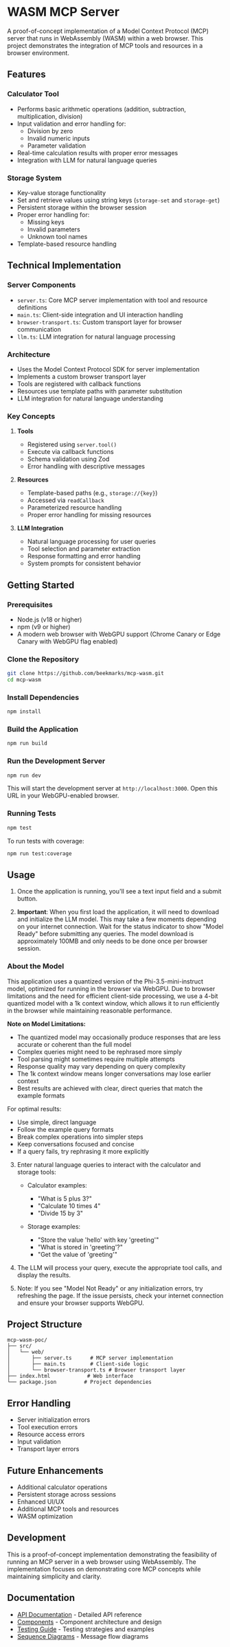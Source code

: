 # WASM MCP Server

A proof-of-concept implementation of a Model Context Protocol (MCP) server that runs in WebAssembly (WASM) within a web browser. This project demonstrates the integration of MCP tools and resources in a browser environment.

## Features

### Calculator Tool
- Performs basic arithmetic operations (addition, subtraction, multiplication, division)
- Input validation and error handling for:
  - Division by zero
  - Invalid numeric inputs
  - Parameter validation
- Real-time calculation results with proper error messages
- Integration with LLM for natural language queries

### Storage System
- Key-value storage functionality
- Set and retrieve values using string keys (`storage-set` and `storage-get`)
- Persistent storage within the browser session
- Proper error handling for:
  - Missing keys
  - Invalid parameters
  - Unknown tool names
- Template-based resource handling

## Technical Implementation

### Server Components
- `server.ts`: Core MCP server implementation with tool and resource definitions
- `main.ts`: Client-side integration and UI interaction handling
- `browser-transport.ts`: Custom transport layer for browser communication
- `llm.ts`: LLM integration for natural language processing

### Architecture
- Uses the Model Context Protocol SDK for server implementation
- Implements a custom browser transport layer
- Tools are registered with callback functions
- Resources use template paths with parameter substitution
- LLM integration for natural language understanding

### Key Concepts
1. **Tools**
   - Registered using `server.tool()`
   - Execute via callback functions
   - Schema validation using Zod
   - Error handling with descriptive messages

2. **Resources**
   - Template-based paths (e.g., `storage://{key}`)
   - Accessed via `readCallback`
   - Parameterized resource handling
   - Proper error handling for missing resources

3. **LLM Integration**
   - Natural language processing for user queries
   - Tool selection and parameter extraction
   - Response formatting and error handling
   - System prompts for consistent behavior

## Getting Started

### Prerequisites

- Node.js (v18 or higher)
- npm (v9 or higher)
- A modern web browser with WebGPU support (Chrome Canary or Edge Canary with WebGPU flag enabled)

### Clone the Repository

```bash
git clone https://github.com/beekmarks/mcp-wasm.git
cd mcp-wasm
```

### Install Dependencies

```bash
npm install
```

### Build the Application

```bash
npm run build
```

### Run the Development Server

```bash
npm run dev
```

This will start the development server at `http://localhost:3000`. Open this URL in your WebGPU-enabled browser.

### Running Tests

```bash
npm test
```

To run tests with coverage:

```bash
npm run test:coverage
```

## Usage

1. Once the application is running, you'll see a text input field and a submit button.

2. **Important**: When you first load the application, it will need to download and initialize the LLM model. This may take a few moments depending on your internet connection. Wait for the status indicator to show "Model Ready" before submitting any queries. The model download is approximately 100MB and only needs to be done once per browser session.

### About the Model

This application uses a quantized version of the Phi-3.5-mini-instruct model, optimized for running in the browser via WebGPU. Due to browser limitations and the need for efficient client-side processing, we use a 4-bit quantized model with a 1k context window, which allows it to run efficiently in the browser while maintaining reasonable performance.

**Note on Model Limitations:**
- The quantized model may occasionally produce responses that are less accurate or coherent than the full model
- Complex queries might need to be rephrased more simply
- Tool parsing might sometimes require multiple attempts
- Response quality may vary depending on query complexity
- The 1k context window means longer conversations may lose earlier context
- Best results are achieved with clear, direct queries that match the example formats

For optimal results:
- Use simple, direct language
- Follow the example query formats
- Break complex operations into simpler steps
- Keep conversations focused and concise
- If a query fails, try rephrasing it more explicitly

3. Enter natural language queries to interact with the calculator and storage tools:

   - Calculator examples:
     - "What is 5 plus 3?"
     - "Calculate 10 times 4"
     - "Divide 15 by 3"

   - Storage examples:
     - "Store the value 'hello' with key 'greeting'"
     - "What is stored in 'greeting'?"
     - "Get the value of 'greeting'"

4. The LLM will process your query, execute the appropriate tool calls, and display the results.

5. Note: If you see "Model Not Ready" or any initialization errors, try refreshing the page. If the issue persists, check your internet connection and ensure your browser supports WebGPU.

## Project Structure

```
mcp-wasm-poc/
├── src/
│   └── web/
│       ├── server.ts      # MCP server implementation
│       ├── main.ts        # Client-side logic
│       └── browser-transport.ts # Browser transport layer
├── index.html            # Web interface
└── package.json         # Project dependencies
```

## Error Handling
- Server initialization errors
- Tool execution errors
- Resource access errors
- Input validation
- Transport layer errors

## Future Enhancements
- Additional calculator operations
- Persistent storage across sessions
- Enhanced UI/UX
- Additional MCP tools and resources
- WASM optimization

## Development
This is a proof-of-concept implementation demonstrating the feasibility of running an MCP server in a web browser using WebAssembly. The implementation focuses on demonstrating core MCP concepts while maintaining simplicity and clarity.

## Documentation

- [API Documentation](./API.md) - Detailed API reference
- [Components](./COMPONENTS.md) - Component architecture and design
- [Testing Guide](./TESTING.md) - Testing strategies and examples
- [Sequence Diagrams](./SEQUENCE_DIAGRAMS.md) - Message flow diagrams
